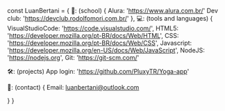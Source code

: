 const LuanBertani = {
  🏢: (school) {
    Alura: 'https://www.alura.com.br/'
    Dev club: 'https://devclub.rodolfomori.com.br/'
  },
  💻: (tools and languages) {
    VisualStudioCode: 'https://code.visualstudio.com/',
    HTML5: 'https://developer.mozilla.org/pt-BR/docs/Web/HTML',
    CSS: 'https://developer.mozilla.org/pt-BR/docs/Web/CSS',
    Javascript: 'https://developer.mozilla.org/en-US/docs/Web/JavaScript',
    NodeJS: 'https://nodejs.org',
    Git: 'https://git-scm.com/'
    
  🛠️: (projects)
  App login: 'https://github.com/PluxyTR/Yoga-app'
  
 📧: (contact)  {
 Email: luanbertani@outlook.com
 
   } 
 }

